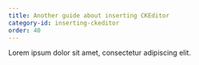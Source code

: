 ```yaml
---
title: Another guide about inserting CKEditor
category-id: inserting-ckeditor
order: 40
---
```

Lorem ipsum dolor sit amet, consectetur adipiscing elit.